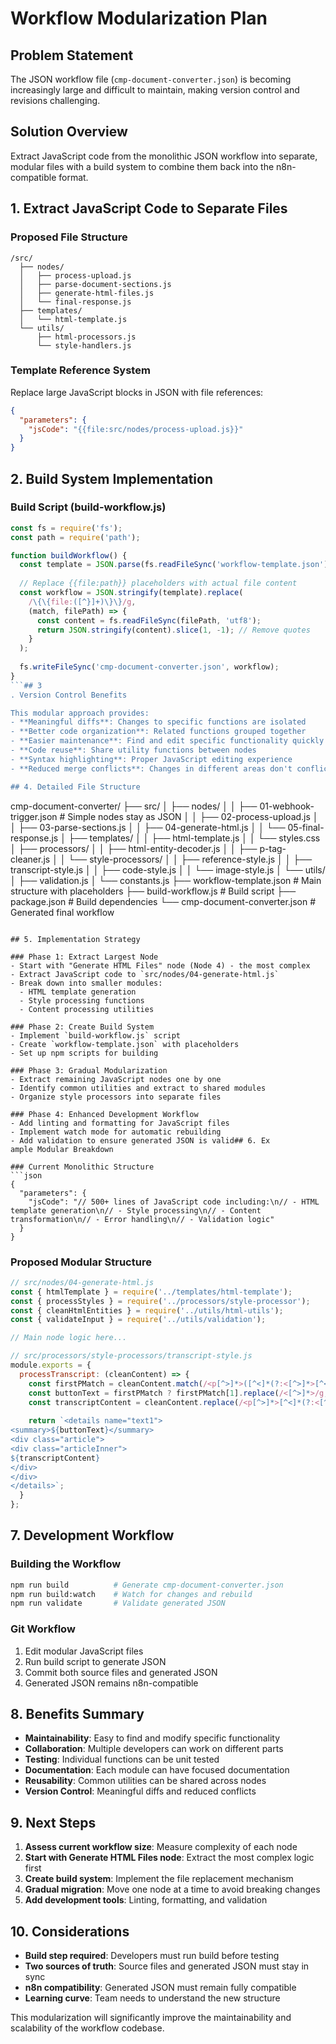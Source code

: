 # Workflow Modularization Plan

## Problem Statement
The JSON workflow file (`cmp-document-converter.json`) is becoming increasingly large and difficult to maintain, making version control and revisions challenging.

## Solution Overview
Extract JavaScript code from the monolithic JSON workflow into separate, modular files with a build system to combine them back into the n8n-compatible format.

## 1. Extract JavaScript Code to Separate Files

### Proposed File Structure
```
/src/
  ├── nodes/
  │   ├── process-upload.js
  │   ├── parse-document-sections.js
  │   ├── generate-html-files.js
  │   └── final-response.js
  ├── templates/
  │   └── html-template.js
  └── utils/
      ├── html-processors.js
      └── style-handlers.js
```

### Template Reference System
Replace large JavaScript blocks in JSON with file references:
```json
{
  "parameters": {
    "jsCode": "{{file:src/nodes/process-upload.js}}"
  }
}
```

## 2. Build System Implementation

### Build Script (build-workflow.js)
```javascript
const fs = require('fs');
const path = require('path');

function buildWorkflow() {
  const template = JSON.parse(fs.readFileSync('workflow-template.json'));
  
  // Replace {{file:path}} placeholders with actual file content
  const workflow = JSON.stringify(template).replace(
    /\{\{file:([^}]+)\}\}/g,
    (match, filePath) => {
      const content = fs.readFileSync(filePath, 'utf8');
      return JSON.stringify(content).slice(1, -1); // Remove quotes
    }
  );
  
  fs.writeFileSync('cmp-document-converter.json', workflow);
}
```## 3
. Version Control Benefits

This modular approach provides:
- **Meaningful diffs**: Changes to specific functions are isolated
- **Better code organization**: Related functions grouped together
- **Easier maintenance**: Find and edit specific functionality quickly
- **Code reuse**: Share utility functions between nodes
- **Syntax highlighting**: Proper JavaScript editing experience
- **Reduced merge conflicts**: Changes in different areas don't conflict

## 4. Detailed File Structure

```
cmp-document-converter/
├── src/
│   ├── nodes/
│   │   ├── 01-webhook-trigger.json      # Simple nodes stay as JSON
│   │   ├── 02-process-upload.js
│   │   ├── 03-parse-sections.js
│   │   ├── 04-generate-html.js
│   │   └── 05-final-response.js
│   ├── templates/
│   │   ├── html-template.js
│   │   └── styles.css
│   ├── processors/
│   │   ├── html-entity-decoder.js
│   │   ├── p-tag-cleaner.js
│   │   └── style-processors/
│   │       ├── reference-style.js
│   │       ├── transcript-style.js
│   │       ├── code-style.js
│   │       └── image-style.js
│   └── utils/
│       ├── validation.js
│       └── constants.js
├── workflow-template.json               # Main structure with placeholders
├── build-workflow.js                   # Build script
├── package.json                        # Build dependencies
└── cmp-document-converter.json         # Generated final workflow
```

## 5. Implementation Strategy

### Phase 1: Extract Largest Node
- Start with "Generate HTML Files" node (Node 4) - the most complex
- Extract JavaScript code to `src/nodes/04-generate-html.js`
- Break down into smaller modules:
  - HTML template generation
  - Style processing functions
  - Content processing utilities

### Phase 2: Create Build System
- Implement `build-workflow.js` script
- Create `workflow-template.json` with placeholders
- Set up npm scripts for building

### Phase 3: Gradual Modularization
- Extract remaining JavaScript nodes one by one
- Identify common utilities and extract to shared modules
- Organize style processors into separate files

### Phase 4: Enhanced Development Workflow
- Add linting and formatting for JavaScript files
- Implement watch mode for automatic rebuilding
- Add validation to ensure generated JSON is valid## 6. Ex
ample Modular Breakdown

### Current Monolithic Structure
```json
{
  "parameters": {
    "jsCode": "// 500+ lines of JavaScript code including:\n// - HTML template generation\n// - Style processing\n// - Content transformation\n// - Error handling\n// - Validation logic"
  }
}
```

### Proposed Modular Structure
```javascript
// src/nodes/04-generate-html.js
const { htmlTemplate } = require('../templates/html-template');
const { processStyles } = require('../processors/style-processor');
const { cleanHtmlEntities } = require('../utils/html-utils');
const { validateInput } = require('../utils/validation');

// Main node logic here...
```

```javascript
// src/processors/style-processors/transcript-style.js
module.exports = {
  processTranscript: (cleanContent) => {
    const firstPMatch = cleanContent.match(/<p[^>]*>([^<]*(?:<[^>]*>[^<]*)*?)<\/p>/i);
    const buttonText = firstPMatch ? firstPMatch[1].replace(/<[^>]*>/g, '').trim() : 'Text Version of the Visual';
    const transcriptContent = cleanContent.replace(/<p[^>]*>[^<]*(?:<[^>]*>[^<]*)*?<\/p>\s*/, '').trim();
    
    return `<details name="text1">
<summary>${buttonText}</summary>
<div class="article">
<div class="articleInner">
${transcriptContent}
</div>
</div>
</details>`;
  }
};
```

## 7. Development Workflow

### Building the Workflow
```bash
npm run build          # Generate cmp-document-converter.json
npm run build:watch    # Watch for changes and rebuild
npm run validate       # Validate generated JSON
```

### Git Workflow
1. Edit modular JavaScript files
2. Run build script to generate JSON
3. Commit both source files and generated JSON
4. Generated JSON remains n8n-compatible

## 8. Benefits Summary

- **Maintainability**: Easy to find and modify specific functionality
- **Collaboration**: Multiple developers can work on different parts
- **Testing**: Individual functions can be unit tested
- **Documentation**: Each module can have focused documentation
- **Reusability**: Common utilities can be shared across nodes
- **Version Control**: Meaningful diffs and reduced conflicts

## 9. Next Steps

1. **Assess current workflow size**: Measure complexity of each node
2. **Start with Generate HTML Files node**: Extract the most complex logic first
3. **Create build system**: Implement the file replacement mechanism
4. **Gradual migration**: Move one node at a time to avoid breaking changes
5. **Add development tools**: Linting, formatting, and validation

## 10. Considerations

- **Build step required**: Developers must run build before testing
- **Two sources of truth**: Source files and generated JSON must stay in sync
- **n8n compatibility**: Generated JSON must remain fully compatible
- **Learning curve**: Team needs to understand the new structure

This modularization will significantly improve the maintainability and scalability of the workflow codebase.